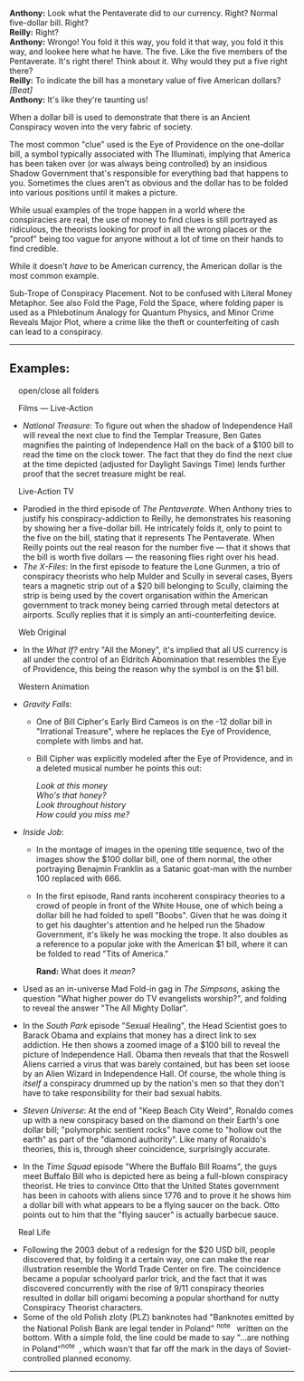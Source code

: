 **Anthony:** Look what the Pentaverate did to our currency. Right? Normal five-dollar bill. Right?  
**Reilly:** Right?  
**Anthony:** Wrongo! You fold it this way, you fold it that way, you fold it this way, and lookee here what he have. The five. Like the five members of the Pentaverate. It's right there! Think about it. Why would they put a five right there?  
**Reilly:** To indicate the bill has a monetary value of five American dollars?  
_\[Beat\]_  
**Anthony:** It's like they're taunting us!

When a dollar bill is used to demonstrate that there is an Ancient Conspiracy woven into the very fabric of society.

The most common "clue" used is the Eye of Providence on the one-dollar bill, a symbol typically associated with The Illuminati, implying that America has been taken over (or was always being controlled) by an insidious Shadow Government that's responsible for everything bad that happens to you. Sometimes the clues aren't as obvious and the dollar has to be folded into various positions until it makes a picture.

While usual examples of the trope happen in a world where the conspiracies are real, the use of money to find clues is still portrayed as ridiculous, the theorists looking for proof in all the wrong places or the "proof" being too vague for anyone without a lot of time on their hands to find credible.

While it doesn't _have_ to be American currency, the American dollar is the most common example.

Sub-Trope of Conspiracy Placement. Not to be confused with Literal Money Metaphor. See also Fold the Page, Fold the Space, where folding paper is used as a Phlebotinum Analogy for Quantum Physics, and Minor Crime Reveals Major Plot, where a crime like the theft or counterfeiting of cash can lead to a conspiracy.

___

## Examples:

    open/close all folders 

    Films — Live-Action 

-   _National Treasure_: To figure out when the shadow of Independence Hall will reveal the next clue to find the Templar Treasure, Ben Gates magnifies the painting of Independence Hall on the back of a $100 bill to read the time on the clock tower. The fact that they do find the next clue at the time depicted (adjusted for Daylight Savings Time) lends further proof that the secret treasure might be real.

    Live-Action TV 

-   Parodied in the third episode of _The Pentaverate_. When Anthony tries to justify his conspiracy-addiction to Reilly, he demonstrates his reasoning by showing her a five-dollar bill. He intricately folds it, only to point to the five on the bill, stating that it represents The Pentaverate. When Reilly points out the real reason for the number five — that it shows that the bill is worth five dollars — the reasoning flies right over his head.
-   _The X-Files_: In the first episode to feature the Lone Gunmen, a trio of conspiracy theorists who help Mulder and Scully in several cases, Byers tears a magnetic strip out of a $20 bill belonging to Scully, claiming the strip is being used by the covert organisation within the American government to track money being carried through metal detectors at airports. Scully replies that it is simply an anti-counterfeiting device.

    Web Original 

-   In the _What If?_ entry "All the Money", it's implied that all US currency is all under the control of an Eldritch Abomination that resembles the Eye of Providence, this being the reason why the symbol is on the $1 bill.

    Western Animation 

-   _Gravity Falls_:
    -   One of Bill Cipher's Early Bird Cameos is on the \-12 dollar bill in "Irrational Treasure", where he replaces the Eye of Providence, complete with limbs and hat.
    -   Bill Cipher was explicitly modeled after the Eye of Providence, and in a deleted musical number he points this out:
        
        _Look at this money  
        Who's that honey?  
        Look throughout history  
        How could you miss me?_
        
-   _Inside Job_:
    -   In the montage of images in the opening title sequence, two of the images show the $100 dollar bill, one of them normal, the other portraying Benajmin Franklin as a Satanic goat-man with the number 100 replaced with 666.
    -   In the first episode, Rand rants incoherent conspiracy theories to a crowd of people in front of the White House, one of which being a dollar bill he had folded to spell "Boobs". Given that he was doing it to get his daughter's attention and he helped run the Shadow Government, it's likely he was mocking the trope. It also doubles as a reference to a popular joke with the American $1 bill, where it can be folded to read "Tits of America."
        
        **Rand:** What does it _mean?_
        
-   Used as an in-universe Mad Fold-in gag in _The Simpsons_, asking the question "What higher power do TV evangelists worship?", and folding to reveal the answer "The All Mighty Dollar".
-   In the _South Park_ episode "Sexual Healing", the Head Scientist goes to Barack Obama and explains that money has a direct link to sex addiction. He then shows a zoomed image of a $100 bill to reveal the picture of Independence Hall. Obama then reveals that that the Roswell Aliens carried a virus that was barely contained, but has been set loose by an Alien Wizard in Independence Hall. Of course, the whole thing is _itself_ a conspiracy drummed up by the nation's men so that they don't have to take responsibility for their bad sexual habits.
-   _Steven Universe_: At the end of "Keep Beach City Weird", Ronaldo comes up with a new conspiracy based on the diamond on their Earth's one dollar bill; "polymorphic sentient rocks" have come to "hollow out the earth" as part of the "diamond authority". Like many of Ronaldo's theories, this is, through sheer coincidence, surprisingly accurate.
-   In the _Time Squad_ episode "Where the Buffalo Bill Roams", the guys meet Buffalo Bill who is depicted here as being a full-blown conspiracy theorist. He tries to convince Otto that the United States government has been in cahoots with aliens since 1776 and to prove it he shows him a dollar bill with what appears to be a flying saucer on the back. Otto points out to him that the "flying saucer" is actually barbecue sauce.

    Real Life 

-   Following the 2003 debut of a redesign for the $20 USD bill, people discovered that, by folding it a certain way, one can make the rear illustration resemble the World Trade Center on fire. The coincidence became a popular schoolyard parlor trick, and the fact that it was discovered concurrently with the rise of 9/11 conspiracy theories resulted in dollar bill origami becoming a popular shorthand for nutty Conspiracy Theorist characters.
-   Some of the old Polish zloty (PLZ) banknotes had "Banknotes emitted by the National Polish Bank are legal tender in Poland" <sup>note&nbsp;</sup>  written on the bottom. With a simple fold, the line could be made to say "...are nothing in Poland"<sup>note&nbsp;</sup> , which wasn't that far off the mark in the days of Soviet-controlled planned economy.

___